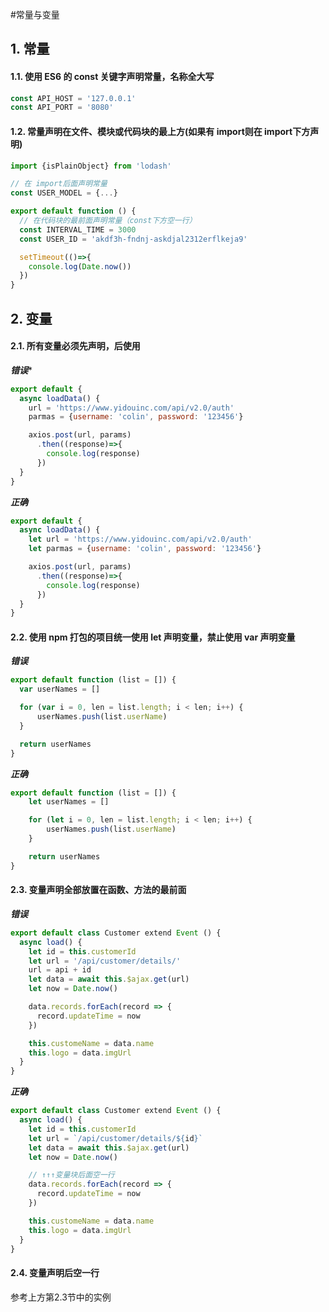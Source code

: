 #常量与变量

## 1. 常量

#### 1.1. 使用 ES6 的 const 关键字声明常量，名称全大写
```javascript
const API_HOST = '127.0.0.1'
const API_PORT = '8080'
```
#### 1.2. 常量声明在文件、模块或代码块的最上方(如果有 import则在 import下方声明)
```javascript
import {isPlainObject} from 'lodash'

// 在 import后面声明常量
const USER_MODEL = {...}
```

```javascript
export default function () {
  // 在代码块的最前面声明常量（const下方空一行）
  const INTERVAL_TIME = 3000
  const USER_ID = 'akdf3h-fndnj-askdjal2312erflkeja9'

  setTimeout(()=>{
    console.log(Date.now())
  })
}
```

## 2. 变量
#### 2.1. 所有变量必须先声明，后使用

***错误****

```javascript
export default {
  async loadData() {
    url = 'https://www.yidouinc.com/api/v2.0/auth'
    parmas = {username: 'colin', password: '123456'}

    axios.post(url, params)
      .then((response)=>{
        console.log(response)
      })
  }
}
```

***正确***

```javascript
export default {
  async loadData() {
    let url = 'https://www.yidouinc.com/api/v2.0/auth'
    let parmas = {username: 'colin', password: '123456'}

    axios.post(url, params)
      .then((response)=>{
        console.log(response)
      })
  }
}
```

#### 2.2. 使用 npm 打包的项目统一使用 let 声明变量，禁止使用 var 声明变量

***错误***
```javascript
export default function (list = []) {
  var userNames = []

  for (var i = 0, len = list.length; i < len; i++) {
      userNames.push(list.userName)
  }

  return userNames
}
```
***正确***

```javascript
export default function (list = []) {
    let userNames = []

    for (let i = 0, len = list.length; i < len; i++) {
        userNames.push(list.userName)
    }

    return userNames
}
```

#### 2.3. 变量声明全部放置在函数、方法的最前面
***错误***
```javascript
export default class Customer extend Event () {
  async load() {
    let id = this.customerId
    let url = '/api/customer/details/'
    url = api + id
    let data = await this.$ajax.get(url)
    let now = Date.now()

    data.records.forEach(record => {
      record.updateTime = now
    })

    this.customeName = data.name
    this.logo = data.imgUrl
  }
}
```

***正确***

```javascript
export default class Customer extend Event () {
  async load() {
    let id = this.customerId
    let url = `/api/customer/details/${id}`
    let data = await this.$ajax.get(url)
    let now = Date.now()

    // ↑↑↑变量块后面空一行
    data.records.forEach(record => {
      record.updateTime = now
    })

    this.customeName = data.name
    this.logo = data.imgUrl
  }
}
```

#### 2.4. 变量声明后空一行

参考上方第2.3节中的实例
